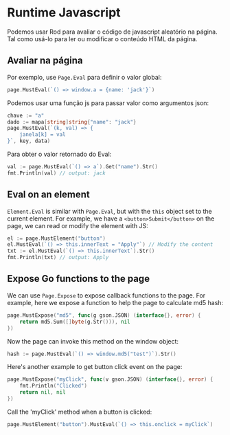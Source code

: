 # Runtime Javascript

Podemos usar Rod para avaliar o código de javascript aleatório na página. Tal como usá-lo para ler ou modificar o conteúdo HTML da página.

## Avaliar na página

Por exemplo, use `Page.Eval` para definir o valor global:

```go
page.MustEval(`() => window.a = {name: 'jack'}`)
```

Podemos usar uma função js para passar valor como argumentos json:

```go
chave := "a"
dado := mapa[string]string{"name": "jack"}
page.MustEval(`(k, val) => {
    janela[k] = val
}`, key, data)
```

Para obter o valor retornado do Eval:

```go
val := page.MustEval(`() => a`).Get("name").Str()
fmt.Println(val) // output: jack
```

## Eval on an element

`Element.Eval` is similar with `Page.Eval`, but with the `this` object set to the current element. For example, we have a `<button>Submit</button>` on the page, we can read or modify the element with JS:

```go
el := page.MustElement("button")
el.MustEval(`() => this.innerText = "Apply"`) // Modify the content
txt := el.MustEval(`() => this.innerText`).Str()
fmt.Println(txt) // output: Apply
```

## Expose Go functions to the page

We can use `Page.Expose` to expose callback functions to the page. For example, here we expose a function to help the page to calculate md5 hash:

```go
page.MustExpose("md5", func(g gson.JSON) (interface{}, error) {
    return md5.Sum([]byte(g.Str())), nil
})
```

Now the page can invoke this method on the window object:

```go
hash := page.MustEval(`() => window.md5("test")`).Str()
```

Here's another example to get button click event on the page:

```go
page.MustExpose("myClick", func(v gson.JSON) (interface{}, error) {
    fmt.Println("Clicked")
    return nil, nil
})
```

Call the 'myClick' method when a button is clicked:

```go
page.MustElement("button").MustEval(`() => this.onclick = myClick`)
```
